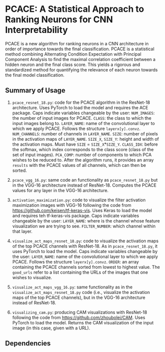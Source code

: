 # PCACE: A Statistical Approach to Ranking Neurons for CNN Interpretability

PCACE is a new algorithm for ranking neurons in a CNN architecture in order of importance towards the final classification. PCACE is a statistical method combining Alternating Condition Expectation with Principal Component Analysis to find the maximal correlation coefficient between a hidden neuron and the final class score. This yields a rigorous and standardized method for quantifying the relevance of each neuron towards the final model classification.

## Summary of Usage
1) `pcace_resnet_18.py`: code for the PCACE algorithm in the ResNet-18 architecture. Uses PyTorch to load the model  and requires the ACE package. Caps indicate variables changeable by the user: 
`NUM_IMAGES`: the number of input images for PCACE.
`CLASS`: the class to which the input images belong to. 
`LAYER_NAME`: name of the convolutional layer to which we apply PCACE. Follows the structure `layerx[y].convz`. `NUM_CHANNELS`: number of channels in `LAYER_NAME`. 
`SIZE`: number of pixels in the activation maps of `LAYER_NAME`. 
`SIZE_X`, `SIZE_Y`: height and width of the activation maps. Must have `SIZE` = `SIZE_X`*`SIZE_Y`.
`CLASS_IDX`: before the softmax, which index corresponds to the class score (class of the set of input images).
`PCA_COMP`: number of components to which PCA wishes to be reduced to.
After the algorithm runs, it provides an array `results` with the PCACE values of all channels, which can then be sorted.

2) `pcace_vgg_16.py`: same code an functionality as `pcace_resnet_18.py` but in the VGG-16 architecture instead of ResNet-18. Computes the PCACE values for any layer in the VGG-16 architecture.

3) `activation_maximization.py`: code to visualize the filter activation maximization images with VGG-16 following the code from https://github.com/keisen/tf-keras-vis. Uses Keras to load the model and requires teh tf-keras-vis package. Caps indicate variables changeable by the user:
`LAYER_NAME`: where is the channel whose feature visualization we are trying to see.
`FILTER_NUMBER`: which channel within that layer.

4) `visualize_act_maps_resnet_18.py`: code to visualize the activation maps of the top PCACE channels with ResNet-18. As in `pcace_resnet_18.py`, it uses PyTorch to load the model. Caps indicate variables changeable by the user:
`LAYER_NAME`: name of the convolutional layer to which we apply PCACE. Follows the structure `layerx[y].convz`.
`ORDER`: an array containing the PCACE channels sorted from lowest to highest value.
The `good_urls` refer to a list containing the URLs of the images that one wishes to visualize.

5) `visualize_act_maps_vgg_16.py`: same functionality as in the `visualize_act_maps_resnet_18.py` code (i.e., visualize the activation maps of the top PCACE channels), but in the VGG-16 architecture instead of ResNet-18.

6) `visualizing_cam.py`: producing CAM visualizations with ResNet-18 following the code from https://github.com/zhoubolei/CAM. Uses PyTorch to load the model. Returns the CAM visualization of the input image (in this case, given with a URL).

## Dependencies
